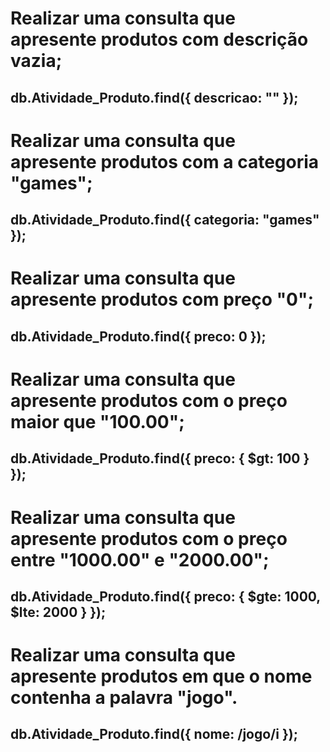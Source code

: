 # Realizar uma consulta que apresente produtos com descrição vazia;


## db.Atividade_Produto.find({ descricao: "" });


 
 
# Realizar uma consulta que apresente produtos com a categoria "games";


## db.Atividade_Produto.find({ categoria: "games" });


 
 
# Realizar uma consulta que apresente produtos com preço "0";


## db.Atividade_Produto.find({ preco: 0 });


 
 
# Realizar uma consulta que apresente produtos com o preço maior que "100.00";


## db.Atividade_Produto.find({ preco: { $gt: 100 } });


 
 
# Realizar uma consulta que apresente produtos com o preço entre "1000.00" e "2000.00";


## db.Atividade_Produto.find({ preco: { $gte: 1000, $lte: 2000 } });


 
 
# Realizar uma consulta que apresente produtos em que o nome contenha a palavra "jogo".


## db.Atividade_Produto.find({ nome: /jogo/i });

